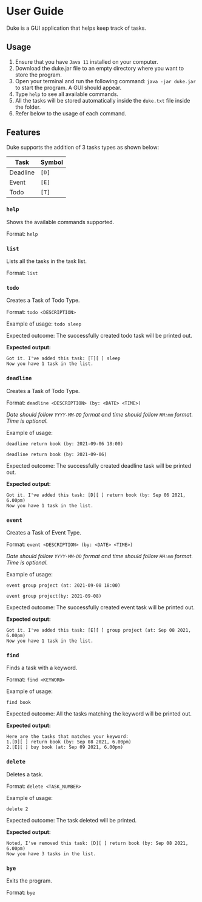 # User Guide

Duke is a GUI application that helps keep track of tasks. 

## Usage
1. Ensure that you have `Java 11` installed on your computer.
2. Download the duke.jar file to an empty directory where you want to store the program.
3. Open your terminal and run the following command: `java -jar duke.jar` to start the program. A GUI should appear.
4. Type `help` to see all available commands.
5. All the tasks will be stored automatically inside the `duke.txt` file inside the folder.
6. Refer below to the usage of each command.

## Features 

Duke supports the addition of 3 tasks types as shown below:

| Task         | Symbol      |
|--------------|-------------|
|Deadline      |`[D]`        |
|Event         |`[E]`        |
|Todo          |`[T]`        |

### `help`

Shows the available commands supported.

Format: `help`

### `list`

Lists all the tasks in the task list. 

Format: `list`


### `todo`

Creates a Task of Todo Type. 

Format: `todo <DESCRIPTION>`

Example of usage: 
`todo sleep`

Expected outcome: 
The successfully created todo task will be printed out.

**Expected output:**
```
Got it. I've added this task: [T][ ] sleep 
Now you have 1 task in the list.
```



### `deadline`

Creates a Task of Todo Type. 

Format: `deadline <DESCRIPTION> (by: <DATE> <TIME>)`

*Date should follow `YYYY-MM-DD` format and time should follow `HH:mm` format. Time is optional.* 

Example of usage: 

`deadline return book (by: 2021-09-06 18:00)` 

`deadline return book (by: 2021-09-06)`

Expected outcome: 
The successfully created deadline task will be printed out.

**Expected output:**
```
Got it. I've added this task: [D][ ] return book (by: Sep 06 2021, 6.00pm) 
Now you have 1 task in the list.
```



### `event`

Creates a Task of Event Type. 

Format: `event <DESCRIPTION> (by: <DATE> <TIME>)`

*Date should follow `YYYY-MM-DD` format and time should follow `HH:mm` format. Time is optional.* 

Example of usage: 

`event group project (at: 2021-09-08 18:00)`

`event group project(by: 2021-09-08)`

Expected outcome: 
The successfully created event task will be printed out.

**Expected output:**
```
Got it. I've added this task: [E][ ] group project (at: Sep 08 2021, 6.00pm) 
Now you have 1 task in the list.
```

### `find`

Finds a task with a keyword.

Format: `find <KEYWORD>`

Example of usage: 

`find book`

Expected outcome: 
All the tasks matching the keyword will be printed out.

**Expected output:**
```
Here are the tasks that matches your keyword: 
1.[D][ ] return book (by: Sep 08 2021, 6.00pm) 
2.[E][ ] buy book (at: Sep 09 2021, 6.00pm) 
```



### `delete`

Deletes a task.

Format: `delete <TASK_NUMBER>`

Example of usage: 

`delete 2`

Expected outcome: 
The task deleted will be printed.

**Expected output:**
```
Noted, I've removed this task: [D][ ] return book (by: Sep 08 2021, 6.00pm) 
Now you have 3 tasks in the list.
```

### `bye`

Exits the program. 

Format: `bye`
